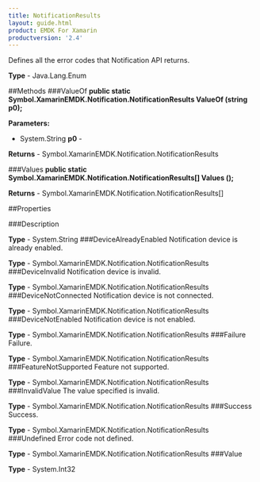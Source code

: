 ```yaml
---
title: NotificationResults
layout: guide.html 
product: EMDK For Xamarin 
productversion: '2.4' 
---
```

Defines all the error codes that Notification API returns. 

**Type** - Java.Lang.Enum

##Methods
###ValueOf
**public static Symbol.XamarinEMDK.Notification.NotificationResults ValueOf (string p0);**


        

**Parameters:** 

* System.String **p0** - 
        

**Returns** - Symbol.XamarinEMDK.Notification.NotificationResults

###Values
**public static Symbol.XamarinEMDK.Notification.NotificationResults[] Values ();**


        


**Returns** - Symbol.XamarinEMDK.Notification.NotificationResults[]

##Properties

###Description

        

**Type** - System.String
###DeviceAlreadyEnabled
Notification device is already enabled.

**Type** - Symbol.XamarinEMDK.Notification.NotificationResults
###DeviceInvalid
Notification device is invalid.

**Type** - Symbol.XamarinEMDK.Notification.NotificationResults
###DeviceNotConnected
Notification device is not connected.

**Type** - Symbol.XamarinEMDK.Notification.NotificationResults
###DeviceNotEnabled
Notification device is not enabled.

**Type** - Symbol.XamarinEMDK.Notification.NotificationResults
###Failure
Failure.

**Type** - Symbol.XamarinEMDK.Notification.NotificationResults
###FeatureNotSupported
Feature not supported.

**Type** - Symbol.XamarinEMDK.Notification.NotificationResults
###InvalidValue
The value specified is invalid.

**Type** - Symbol.XamarinEMDK.Notification.NotificationResults
###Success
Success.

**Type** - Symbol.XamarinEMDK.Notification.NotificationResults
###Undefined
Error code not defined.

**Type** - Symbol.XamarinEMDK.Notification.NotificationResults
###Value

        

**Type** - System.Int32


